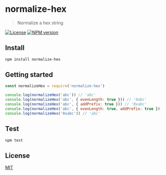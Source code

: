 # normalize-hex

> Normalize a hex string

[![License](http://img.shields.io/badge/license-MIT-blue.svg)](https://raw.githubusercontent.com/miguelmota/normalize-hex/master/LICENSE)
[![NPM version](https://badge.fury.io/js/normalize-hex.svg)](http://badge.fury.io/js/normalize-hex)

## Install

```bash
npm install normalize-hex
```

## Getting started

```javascript
const normalizeHex = require('normalize-hex')

console.log(normalizeHex('abc')) // 'abc'
console.log(normalizeHex('abc', { evenLength: true })) // '0abc'
console.log(normalizeHex('abc', { addPrefix: true })) // '0xabc'
console.log(normalizeHex('abc', { evenLength: true, addPrefix: true })) // '0x0abc'
console.log(normalizeHex('0xabc')) // 'abc'
```

## Test

```bash
npm test
```

## License

[MIT](LICENSE)
